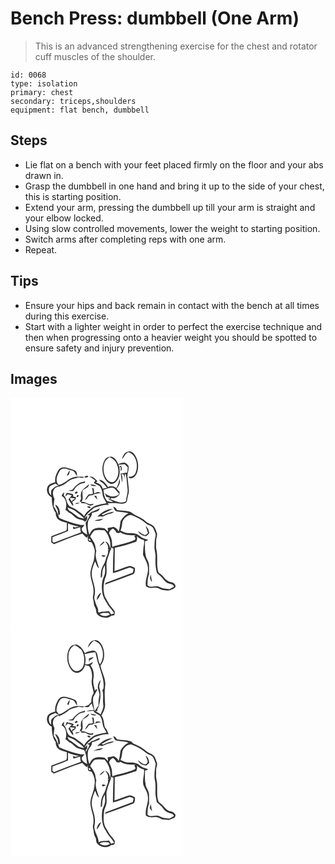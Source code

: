 # Bench Press: dumbbell (One Arm)
> This is an advanced strengthening exercise for the chest and rotator cuff muscles of the shoulder.

``` 
id: 0068 
type: isolation 
primary: chest 
secondary: triceps,shoulders 
equipment: flat bench, dumbbell 
``` 

## Steps

 - Lie flat on a bench with your feet placed firmly on the floor and your abs drawn in.
 - Grasp the dumbbell in one hand and bring it up to the side of your chest, this is starting position.
 - Extend your arm, pressing the dumbbell up till your arm is straight and your elbow locked.
 - Using slow controlled movements, lower the weight to starting position.
 - Switch arms after completing reps with one arm.
 - Repeat.

## Tips

 - Ensure your hips and back remain in contact with the bench at all times during this exercise.
 - Start with a lighter weight in order to perfect the exercise technique and then when progressing onto a heavier weight you should be spotted to ensure safety and injury prevention.

## Images

<svg width="276" height="275pt" viewBox="0 0 207 275" xmlns="http://www.w3.org/2000/svg">
  <g fill="#FFF">
    <path d="M0 0h207v275H0V0m141.02 64.83c-4.34.65-6.35 5.17-7.14 8.99 2.66-2.67 3.66-6.82 7.38-8.43 9.75 2.77 12.34 15.51 9.13 23.99-1.14 3.81-4.9 6.06-8.8 5.56.49.99.98 2.18 2.36 1.87 4.2-.11 7.06-3.95 8.19-7.65 2.19-7.21.89-15.54-3.79-21.51-1.67-2.17-4.58-3.76-7.33-2.82m-28.03 10.12c-3.59 6.23-3.36 14.15-.55 20.64 1.58 3.73 4.54 7.18 8.66 8.04 3.48-.03 6.26-2.74 7.76-5.68 2.68-4.54 2.39-10.05 1.75-15.08l1.91.99c-.13.99-.38 2.98-.51 3.98 2.61-1.41 1.3-3.99.77-6.16-.65.28-1.96.86-2.62 1.15l-.37-2.32c2.39-.13 4.77-.39 7.16-.61 1.25 1.31 2.77 2.4 3.81 3.9-.14 2.02-.44 4.02-.7 6.03-2.67.39-5.3.96-7.97 1.33.93 3.52 1.07 7.18 1.74 10.75.74-3.35.69-6.85-.52-10.08 4.1-.73 2.96 4.01 3.04 6.51.43-2.33.73-4.69 1.15-7.02l1.04 1.17c1.13 5.49 1.14 11.15 1.88 16.7.85 5.12-1.58 10.01-1.81 15.1-6.26 3.96-13.02-.7-19.13-2.46.59-.44 1.18-.86 1.78-1.29 3.98.65 7.38-1.3 9.57-4.49.02-.7.05-2.09.06-2.79a75.06 75.06 0 0 1-3.59-4.17c2.87-3.09 5.09-7.29 3.4-11.52-.58 3.82-1.61 7.58-3.64 10.9-2.94-2.15-6.7-2.96-10.03-1.16-2.53-3.91-5.5-8.44-10.7-8.67.82 1.51 2.27 2.38 3.66 3.27 2.5 1.58 4.18 4.1 5.9 6.43-1.78.3-3.56.63-5.34.95-.65-4.16-4.39-6.61-8.26-7.41l2.11-1.57c-2.64-2.59-5.54-6.41-9.73-5.54 2.55 1.33 4.96 2.9 7.1 4.82-.61.85-1.21 1.7-1.81 2.56 2.2 1.57 4.68 2.61 7.02 3.94 2.12 2.89 3.23 6.44 3.52 10 .31 3.99 3.11 7.07 4.67 10.6-5.63 1.2-11.82 1.49-16.64 4.99-3.84 3.1-8.11 6.02-10.2 10.69-2.24-3.41-6.01-5.2-9.1-7.71-2.28-1.93-5.27-2.56-7.83-3.97-4.58-3.11-3.52-9.76-7.54-13.41.23-1.25.46-2.49.68-3.74-1.63 1.06-2.7 2.6-3.21 4.46 5.88 2.91 6.59 11.22 4.6 16.69 1.46.99 2.88 2.06 4.15 3.29 4.69 1.64 7.07 6.83 12.01 7.89 2.41.96 5.36.87 7.2 2.92 1.37-.11 1.8-1.86 2.67-2.7.03-1.08.08-3.25.1-4.33-1.02 1-2.05 2-3.08 3 2.25-5.32 7.16-8.87 11.46-12.48 5.68-1.68 11.48-4.51 17.52-3.44-.3-.56-.9-1.67-1.2-2.22 4.06.29 8.16-.5 12.18.32 3.04.42 6.42.82 9.21-.77 1.77-.89 1.66-3.1 2.07-4.76.54-3.83 2.39-7.53 1.75-11.47-.56-4.36-.78-8.75-1.36-13.1-1.23-4.91 1.75-9.63 1.16-14.55-1.16-1.8-2.68-3.5-4.7-4.29-2.7-.32-5.28.81-7.72 1.81-1.53-3.52-3.63-7.27-7.37-8.78-3.41-.91-7.31.82-8.99 3.92M58.01 86.23c-2.96 4.5-5.19 9.69-4.33 15.21-3.44 1.18-7.8 2.06-9.32 5.85-1.88 4.75.53 10.19 5.07 12.36.33 6.49.71 13.47 4.97 18.75-.44 2.33.63 4.5 1.77 6.46 2.78 3.54 7.58 3.93 11.53 5.42-.34 3.03.62 6.55-.77 9.27-5.9 2.45-11.97 4.44-17.92 6.74-.07 2.47-.09 4.95-.09 7.43 1.05.73 2.1 1.47 3.15 2.2 11.29-4.42 22.5-9.15 34.08-12.75 1.92 1.74 3.34 4.09 5.88 5.05.16-.61.48-1.82.65-2.43.49 2.37-.76 5.6 1.56 7.2.72.11 2.16.34 2.88.46 1.97 3.17 3.48 6.68 4.09 10.38-.36 4.02-.46 8.12-1.39 12.07-1.49 4.29-3.12 8.57-3.82 13.08-.9 8.63 4.51 16.55 3.57 25.18-.07 2.08-.74 4.12-.7 6.21.4 2.22 1.03 4.4 1.13 6.67.13 3.19 2.68 5.68 2.81 8.88-.25 3.89 3.52 6.11 6.56 7.56 3.66.78 8.5 1.53 11.24-1.7 1.19-.15 2.41-.21 3.56-.58 1.39-1.2.74-3.16.9-4.75-1.8-2.36-3.44-4.85-5.59-6.92-2.3-3.44-4.35-7.1-6.26-10.77-2.58-8.2-1.83-17.41 1.55-25.28 1.29-5.03.04-10.26.48-15.37.74-4.77 2.98-9.11 4.16-13.75.76-1.52 1.68-3.04 1.66-4.81.86.59 1.73 1.18 2.59 1.78-.59 9.73-.79 19.47-.74 29.22 6.57-1.44 12.7-4.26 19.08-6.32 2-.88 3.84.79 5.66 1.39-.29 1.48-.57 2.96-.85 4.45-10.53 4.19-21.29 7.79-31.82 11.98-1.16.22-1.2 1.59-1.77 2.38 11.07-3.86 22.04-8.02 33.03-12.11 3.45-.72 2.94-5.02 3.17-7.76-1.98-1.11-4.05-2.45-6.36-2.59-6.22 1.64-12.11 4.33-18.26 6.21.2-9.31.23-18.62.37-27.92 8.75-1.93 17.32-4.55 25.81-7.39.79-2.16 1.48-4.44.49-6.68 2.51 2.19 5.27 4.39 8.7 4.82.81 2.73-.16 5.46-.51 8.18-.47 2.98-.34 6.02-.73 9.02 1.63 4.76 5.03 8.83 5.67 13.94 1.9 8.22-3.67 15.88-2.06 24.14 3.04 2.31 6.85 2.32 10.45 1.77 3.44-.73 6.21 1.68 9.23 2.8 3.7.29 7.7 1.55 11.11-.55 2.32-.71 6.37-3.01 4.06-5.82-1.94-3.9-6.95-2.52-9.76-5.23-2.72-1.92-4.16-5.13-6.92-7.01-1.05-.91-2.52-1.48-3.18-2.75-2.95-8.65-.3-17.93-2.36-26.7-.98-3.61-.18-7.34-.44-11.01-.13-3.28 2.16-6.51.73-9.74-.98-2.41-1.47-5.16-3.22-7.17-2.75-3.32-7.55-3.55-10.39-6.78-4.92-4.9-12.19-6.15-17.3-10.72-5.4-1.97-11.26-1.54-16.85-2.53-.67-2.2-2.56-3.31-4.54-4.14.98 2.13 1.58 5.15 4.26 5.71 4.68 1.2 9.62.71 14.24 2.26-4.14 1.99-7.31 5.5-9.58 9.42-.71 4.21-.89 8.52-2.34 12.58-.79-2.95-3.44-4.43-5.96-5.7-2.36.58-4.74 1.03-7.14 1.42.15 1.47.28 2.95.39 4.42-1.32-1.34-2.65-2.67-4.01-3.97-4.33-.94-9-1.24-13.09.78-2.75 1.24-3.74 4.27-5.27 6.64-1.83-5.03-2.6-10.66-1.46-15.91.9-3.55 5.18-5.97 4.35-9.79 3.27-1.52 8.99-1.3 9.57-5.77-3.39 1.65-6.76 3.34-10.37 4.47-1.22 1.62-3.06 2.52-4.76 3.53.75.13 2.26.39 3.01.53-1.02 2.09-1.96 4.24-3.17 6.25-.58.86-1.14 1.76-1.7 2.64.35 4.67 1.58 9.43 1.82 14.2-2.82-1.9-6.83-3.47-6.47-7.58 1.14-1.32 2.28-2.64 3.43-3.96-2.35.01-4.76.16-7.04-.56-7.94-2.09-15.93-4.44-23.36-7.93-1.73-4.9-3.6-9.71-6.66-13.97.28-3.04.32-6.12.96-9.12-1.88-3.31-2.81-7.69-.64-11.1 1.3-2.34 4.01-3.31 6.54-3.58 6.65-1.34 10.58-7.8 17.16-9.23a71.88 71.88 0 0 0 5.95-1.67c2.21.29 4.9 1.6 6.6-.58-3.83-.27-7.7-.49-11.52.02-7.27 1.34-11.81 8.18-19.06 9.7-5.12-5.33-1.35-12.85 1.98-18.03 3.88-3.7 9.34-.65 13.61.6 3.62.46 4.36 4.44 6.51 6.76-.09-2.51-.23-5.92-3.03-6.93-3.5-1.41-7.1-2.66-10.8-3.44-2.87-.64-6.15.11-8.1 2.41m9.7 7.3c3.19.11 2.93-3.99 3.63-6.15-1.89 1.59-2.82 3.89-3.63 6.15m21.09 1.7c.82 1.34 3.73.71 4.51-.54-.68-1.83-3.76-.82-4.51.54m-6.21 7.4c-3.24 1.99-5.92 4.74-8.24 7.73-1.64.79-3.58.79-5.3 1.4 2 .34 4.03.39 6.05.44.96-1.29 1.89-2.6 2.72-3.97 2.93-3.4 6.78-5.56 11.27-6.03.12-.46.37-1.37.49-1.82-2.32.79-4.78 1.18-6.99 2.25m5.38 6.62c-3.66 2.55-4.08 7.78-3.18 11.8-.62 1.26-1.25 2.52-1.88 3.79l1.98.26c-.08.37-.26 1.1-.35 1.47 2.03.14 4.06.28 6.08.51 1.62 1.2 3.48 1.99 5.37 2.67l3-1.08c.16-.36.46-1.08.61-1.43-1.98.27-4.06 1.1-6 .21-2.86-.85-5.4-3.03-8.57-2.22 3.3-4.24.31-9.37 1.59-14.13 2.71-2.14 7.45-3.2 7.66-7.25-2.17 1.72-4.17 3.64-6.31 5.4m7.7-4.62c2.29 1.53 5.07 1.8 7.72 1.33-2.43-.97-5.07-2.22-7.72-1.33m1.96 3.58c.8 2.32 1.33 4.74 1.1 7.22-1.6.2-3.19.4-4.79.59a23.133 23.133 0 0 0-4.68 7.22c2.22-1.24 3.48-3.46 4.95-5.42 1.85-.57 3.79-.71 5.69-.99l-.75-.73c3.26-.49 6.44-1.44 9.74-1.74-1.5-.63-3.1-.95-4.7-1.18-1.2.66-2.35 1.65-3.81 1.5l-.48-5.49c-.76-.33-1.52-.65-2.27-.98m-19.42 4.96c-2.26.97-.27 3.27 1.31 1.66 2.28-.86.2-3.11-1.31-1.66m-12.52 5.31c1.27-.51 2.22-1.36 2.86-2.55 1.64.61 3.34 1 5.08 1.24-1.5 1.5-2.83 3.15-4.14 4.81 1.99 2.7 3.35 5.89 5.87 8.17-.34-1.5.32-3.72-1.62-4.4 1.38-1.3 2.88-2.46 4.38-3.6.17-.89.33-1.78.5-2.67-1.06-.19-2.13-.36-3.19-.53-.08-.73-.23-2.2-.31-2.93-2.43-.98-5.07-1.18-7.6-1.8-.66 1.4-1.28 2.81-1.83 4.26m14.5-1.56c-.24.34-.72 1-.96 1.33.98 3.38 4.68-2.12.96-1.33m20.13.84c1.2 1.65 2.44 3.29 3.9 4.73-.35-1.6-.83-3.17-1.32-4.73h-2.58m-22.7 9.97c1.94-.09 3.85-.49 5.53-1.49-1.95-.05-4.25-.37-5.53 1.49m-23.99.53c.4 2.5 2.21 4.4 3.02 6.72.35 1.99.52 4 .82 6l1.84-.98c.21-4.62-1.18-9.6-5.68-11.74m38.63 2.28c-.11 1.57 2.64 2.45 3.85 1.72.21-1.68-2.62-2.31-3.85-1.72m11.8 12.38c1.42-.16 2.86-.77 4.29-.36 2.38.81 4.41-.96 6.48-1.8 3.01-1.7 7.06-.96 9.42-3.84-4.53.7-9.14 1.77-13.01 4.34-.64-.35-1.27-.7-1.9-1.05 4.38-2.43 8.9-4.58 13.39-6.79-7.37-.04-13.7 4.47-18.67 9.5m-3.41 4.73c3.8.72 7.82.35 10.83-2.31-3.7.32-7.28 1.29-10.83 2.31z"/>
    <path d="M112.91 78.05c.94-3.02 3.62-4.89 5.98-6.77 2.85 1.67 6.06 3.22 7.66 6.3 2.74 5.07 3.98 11.31 1.98 16.86-1.01 3.1-2.98 6.46-6.49 7.03-3.91.2-6.72-3.18-8.28-6.37-2.41-5.27-2.79-11.58-.85-17.05zM46.48 107.41c1.65-2.53 4.92-3.02 7.43-4.34 1.37 1.03 2.78 1.99 4.18 2.99-3.49-1-5.77 1.93-8.09 3.92-1.98 1.84-1.11 4.88-1.24 7.27-2.94-2.43-3.2-6.36-2.28-9.84zM111.48 110.61c4.43-.91 9.82-4.63 13.9-.97 1.93 1.81 3.54 3.94 5.16 6.02-1.01.71-2.01 1.42-3.01 2.14-4.98 1.97-10.57.45-14.26-3.29.55 1.5 1.11 3 1.7 4.48 1.36.39 2.73.73 4.11 1.02l.2 1.33-2.58-.21c2.13 1.43 4.39 2.67 6.6 3.96-2.34.26-4.64-.08-6.87-.76-3.91-3.55-4.07-8.88-4.95-13.72zM71.56 120.26c2.01.23 4.02.48 6.03.79-.94.79-1.98 1.38-3.14 1.76-.18.54-.56 1.6-.74 2.13-.94-1.44-2.55-2.77-2.15-4.68zM68.38 131.82c3.13 1.56 6.83 2.01 9.51 4.4 3.46 3.1 7.8 5.24 10.52 9.14-3.01-.73-6.36-1.02-8.76-3.19-2.76-2.28-5.57-4.49-8.69-6.26-1.58-.79-1.88-2.65-2.58-4.09zM134.28 149.09c1.53-4.43 5.55-7.97 10.34-8.29 6.33 2.4 12.6 5.35 17.67 9.95 2.87 2.66 7.92 2.69 9.41 6.77 1.11 3.06 3.43 6.13 2.18 9.52-1.08 3.62-.83 7.41-1.12 11.14-.41 4.33 1.58 8.45 1.24 12.79-.22 6.44-.19 12.96 1.72 19.17 1.24 1.53 2.82 2.7 4.26 4.03 2.7 2.29 4.25 5.73 7.34 7.6 2.88 2.13 7.53 1.17 9.09 5-1.87 1.03-3.64 2.27-5.63 3.07-1.96 0-3.89-.44-5.84-.62-3.82-.24-6.94-3.41-10.91-2.78-3.17.04-7.39 1.75-9.6-1.4.11-4.33.04-8.89 1.84-12.91-.05-4.05.25-8.11-.17-12.15-.26-3.14-2.37-5.66-3.41-8.54-1.58-6.24-1.4-12.66-1.26-19.04 1.4-.19 2.68-.74 3.68-1.73-1.94-.69-3.91-1.27-5.84-1.98-2.94-1.17-4.94-3.92-7.93-4.98-3.32-1.25-6.92-1.26-10.42-1.15-3.22.07-6.06-1.74-8.93-2.95 1.49-3.33 1.91-6.94 2.29-10.52m27.9 5.24c.95 2.66 2 5.29 2.81 8-1.42.98-2.62 3.45-4.63 2.33-2.8-1.01-4.91-3.21-7.42-4.73 1.79 3.91 5.85 6.28 10.11 6.26 1.15-1.06 2.28-2.12 3.42-3.18-.29-3.31-1.35-6.78-4.29-8.68m5.99 58.13c-1.28 3.07-.91 6.48 1.65 8.76-.47-2.93-.95-5.87-1.65-8.76zM69.01 150.95c4.22 1.63 8.48 3.42 13.07 3.56-2.41 1.27-4.94 1.69-7.23-.08.15.87.45 2.61.59 3.48 2.75-.81 5.49-1.65 8.22-2.54.08 2.14.27 4.28.76 6.37-9.55 3.69-19.28 6.91-28.68 11.01-1.78.6-4 2.19-5.34-.04-.14-1.78 0-3.56.05-5.34 6.22-2.33 12.49-4.54 18.59-7.16-.02-3.09-.01-6.17-.03-9.26z"/>
    <path d="M118.27 162.75c.39-2.78 2.34-4.48 4.73-5.64 1.77 1.4 3.37 3.02 4.27 5.12 1.56.16 3.38.94 4.63-.53 5.35 3.69 11.95 3.56 18.16 3.48l-1.47 1.03c.71 1.29 2.39 3.75.27 4.63-7.99 3.73-16.82 5.17-25.24 7.62l-1.09 1.04c-1.06-2.67-.39-5.6-1-8.36-.7-2.92-1.74-5.78-3.26-8.39zM95.65 166.63c1.37-2.68 2.97-5.37 5.34-7.29 3.9-.98 7.95-.53 11.89-.11 5.36 6.01 7.96 14.21 6.72 22.24-.44-3.79-1.94-7.66-5.91-8.94 2.23 2.81 4.52 5.92 3.1 9.77.48.02 1.43.08 1.91.1-.63.3-1.25.59-1.89.88.75 1.95.09 3.94-.72 5.74-1.72 3.76-2.06 8.06-4.45 11.52-2.94 4.67-3.44 10.32-3.3 15.7 2.38-.7 1.47-3.48 1.8-5.32-.02-3.56 1.37-6.92 3.1-9.95.15 4.48.98 9.22-1.04 13.44-3.12 6.34-2.98 13.72-1.87 20.54.67 4.25 3.06 7.84 5.19 11.46 2.25 4.68 6.56 7.9 8.84 12.58-1.19.38-2.38.75-3.58 1.08-.88-1.36-1.6-2.85-2.79-3.98-2.83.48-5.67.71-8.53.77-1.34.01-3.44 1.97-4.31.2v-.79c.15-1.5.04-3.02-.71-4.35-1.75-3.5-2.96-7.24-3.94-11.02.22-3.13 1.11-6.21.83-9.36-.19-7.06-3.81-13.51-3.94-20.58.32-5.04 1.99-9.87 4.06-14.44 1.54 2.77 1.97 6.39 4.75 8.28-1.6-6.76-5.5-13.65-3.21-20.7-1.11-3.13-.85-6.62-2.38-9.6-1.39-2.78-3.29-5.26-4.96-7.87m16.12 6.01c-1.79 1.7-3.77 3.28-4.95 5.5 2.34-1.12 4.19-2.97 6.01-4.76-.26-.18-.8-.55-1.06-.74m-2.25 16.39c.21 2.83 3.55 2.43 4.77.57-1.59-.24-3.17-.43-4.77-.57m-6.14 53.87c2.74-2.22 4.16-5.49 5.39-8.69-3.34 1.27-4.92 5.38-5.39 8.69z"/>
    <path d="M94.09 169.41c1.18-.51 2.45 1.42 1.7 2.39-1.21.53-2.53-1.41-1.7-2.39zM107.05 259.89c2.94-2.4 7.03-1.29 10.57-1.59.44.47 1.3 1.4 1.73 1.86-3.62 2.82-8.73 2.42-12.3-.27z"/>
  </g>
  <g fill="#333">
    <path d="M141.02 64.83c2.75-.94 5.66.65 7.33 2.82 4.68 5.97 5.98 14.3 3.79 21.51-1.13 3.7-3.99 7.54-8.19 7.65-1.38.31-1.87-.88-2.36-1.87 3.9.5 7.66-1.75 8.8-5.56 3.21-8.48.62-21.22-9.13-23.99-3.72 1.61-4.72 5.76-7.38 8.43.79-3.82 2.8-8.34 7.14-8.99z"/>
    <path d="M112.99 74.95c1.68-3.1 5.58-4.83 8.99-3.92 3.74 1.51 5.84 5.26 7.37 8.78 2.44-1 5.02-2.13 7.72-1.81 2.02.79 3.54 2.49 4.7 4.29.59 4.92-2.39 9.64-1.16 14.55.58 4.35.8 8.74 1.36 13.1.64 3.94-1.21 7.64-1.75 11.47-.41 1.66-.3 3.87-2.07 4.76-2.79 1.59-6.17 1.19-9.21.77-4.02-.82-8.12-.03-12.18-.32.3.55.9 1.66 1.2 2.22-6.04-1.07-11.84 1.76-17.52 3.44-4.3 3.61-9.21 7.16-11.46 12.48 1.03-1 2.06-2 3.08-3-.02 1.08-.07 3.25-.1 4.33-.87.84-1.3 2.59-2.67 2.7-1.84-2.05-4.79-1.96-7.2-2.92-4.94-1.06-7.32-6.25-12.01-7.89-1.27-1.23-2.69-2.3-4.15-3.29 1.99-5.47 1.28-13.78-4.6-16.69.51-1.86 1.58-3.4 3.21-4.46-.22 1.25-.45 2.49-.68 3.74 4.02 3.65 2.96 10.3 7.54 13.41 2.56 1.41 5.55 2.04 7.83 3.97 3.09 2.51 6.86 4.3 9.1 7.71 2.09-4.67 6.36-7.59 10.2-10.69 4.82-3.5 11.01-3.79 16.64-4.99-1.56-3.53-4.36-6.61-4.67-10.6-.29-3.56-1.4-7.11-3.52-10-2.34-1.33-4.82-2.37-7.02-3.94.6-.86 1.2-1.71 1.81-2.56-2.14-1.92-4.55-3.49-7.1-4.82 4.19-.87 7.09 2.95 9.73 5.54l-2.11 1.57c3.87.8 7.61 3.25 8.26 7.41 1.78-.32 3.56-.65 5.34-.95-1.72-2.33-3.4-4.85-5.9-6.43-1.39-.89-2.84-1.76-3.66-3.27 5.2.23 8.17 4.76 10.7 8.67 3.33-1.8 7.09-.99 10.03 1.16 2.03-3.32 3.06-7.08 3.64-10.9 1.69 4.23-.53 8.43-3.4 11.52a75.06 75.06 0 0 0 3.59 4.17c-.01.7-.04 2.09-.06 2.79-2.19 3.19-5.59 5.14-9.57 4.49-.6.43-1.19.85-1.78 1.29 6.11 1.76 12.87 6.42 19.13 2.46.23-5.09 2.66-9.98 1.81-15.1-.74-5.55-.75-11.21-1.88-16.7l-1.04-1.17c-.42 2.33-.72 4.69-1.15 7.02-.08-2.5 1.06-7.24-3.04-6.51 1.21 3.23 1.26 6.73.52 10.08-.67-3.57-.81-7.23-1.74-10.75 2.67-.37 5.3-.94 7.97-1.33.26-2.01.56-4.01.7-6.03-1.04-1.5-2.56-2.59-3.81-3.9-2.39.22-4.77.48-7.16.61l.37 2.32c.66-.29 1.97-.87 2.62-1.15.53 2.17 1.84 4.75-.77 6.16.13-1 .38-2.99.51-3.98l-1.91-.99c.64 5.03.93 10.54-1.75 15.08-1.5 2.94-4.28 5.65-7.76 5.68-4.12-.86-7.08-4.31-8.66-8.04-2.81-6.49-3.04-14.41.55-20.64m-.08 3.1c-1.94 5.47-1.56 11.78.85 17.05 1.56 3.19 4.37 6.57 8.28 6.37 3.51-.57 5.48-3.93 6.49-7.03 2-5.55.76-11.79-1.98-16.86-1.6-3.08-4.81-4.63-7.66-6.3-2.36 1.88-5.04 3.75-5.98 6.77m-1.43 32.56c.88 4.84 1.04 10.17 4.95 13.72 2.23.68 4.53 1.02 6.87.76-2.21-1.29-4.47-2.53-6.6-3.96l2.58.21-.2-1.33c-1.38-.29-2.75-.63-4.11-1.02-.59-1.48-1.15-2.98-1.7-4.48 3.69 3.74 9.28 5.26 14.26 3.29 1-.72 2-1.43 3.01-2.14-1.62-2.08-3.23-4.21-5.16-6.02-4.08-3.66-9.47.06-13.9.97m-43.1 21.21c.7 1.44 1 3.3 2.58 4.09 3.12 1.77 5.93 3.98 8.69 6.26 2.4 2.17 5.75 2.46 8.76 3.19-2.72-3.9-7.06-6.04-10.52-9.14-2.68-2.39-6.38-2.84-9.51-4.4z"/>
    <path d="M58.01 86.23c1.95-2.3 5.23-3.05 8.1-2.41 3.7.78 7.3 2.03 10.8 3.44 2.8 1.01 2.94 4.42 3.03 6.93-2.15-2.32-2.89-6.3-6.51-6.76-4.27-1.25-9.73-4.3-13.61-.6-3.33 5.18-7.1 12.7-1.98 18.03 7.25-1.52 11.79-8.36 19.06-9.7 3.82-.51 7.69-.29 11.52-.02-1.7 2.18-4.39.87-6.6.58a71.88 71.88 0 0 1-5.95 1.67c-6.58 1.43-10.51 7.89-17.16 9.23-2.53.27-5.24 1.24-6.54 3.58-2.17 3.41-1.24 7.79.64 11.1-.64 3-.68 6.08-.96 9.12 3.06 4.26 4.93 9.07 6.66 13.97 7.43 3.49 15.42 5.84 23.36 7.93 2.28.72 4.69.57 7.04.56-1.15 1.32-2.29 2.64-3.43 3.96-.36 4.11 3.65 5.68 6.47 7.58-.24-4.77-1.47-9.53-1.82-14.2.56-.88 1.12-1.78 1.7-2.64 1.21-2.01 2.15-4.16 3.17-6.25-.75-.14-2.26-.4-3.01-.53 1.7-1.01 3.54-1.91 4.76-3.53 3.61-1.13 6.98-2.82 10.37-4.47-.58 4.47-6.3 4.25-9.57 5.77.83 3.82-3.45 6.24-4.35 9.79-1.14 5.25-.37 10.88 1.46 15.91 1.53-2.37 2.52-5.4 5.27-6.64 4.09-2.02 8.76-1.72 13.09-.78 1.36 1.3 2.69 2.63 4.01 3.97-.11-1.47-.24-2.95-.39-4.42 2.4-.39 4.78-.84 7.14-1.42 2.52 1.27 5.17 2.75 5.96 5.7 1.45-4.06 1.63-8.37 2.34-12.58 2.27-3.92 5.44-7.43 9.58-9.42-4.62-1.55-9.56-1.06-14.24-2.26-2.68-.56-3.28-3.58-4.26-5.71 1.98.83 3.87 1.94 4.54 4.14 5.59.99 11.45.56 16.85 2.53 5.11 4.57 12.38 5.82 17.3 10.72 2.84 3.23 7.64 3.46 10.39 6.78 1.75 2.01 2.24 4.76 3.22 7.17 1.43 3.23-.86 6.46-.73 9.74.26 3.67-.54 7.4.44 11.01 2.06 8.77-.59 18.05 2.36 26.7.66 1.27 2.13 1.84 3.18 2.75 2.76 1.88 4.2 5.09 6.92 7.01 2.81 2.71 7.82 1.33 9.76 5.23 2.31 2.81-1.74 5.11-4.06 5.82-3.41 2.1-7.41.84-11.11.55-3.02-1.12-5.79-3.53-9.23-2.8-3.6.55-7.41.54-10.45-1.77-1.61-8.26 3.96-15.92 2.06-24.14-.64-5.11-4.04-9.18-5.67-13.94.39-3 .26-6.04.73-9.02.35-2.72 1.32-5.45.51-8.18-3.43-.43-6.19-2.63-8.7-4.82.99 2.24.3 4.52-.49 6.68-8.49 2.84-17.06 5.46-25.81 7.39-.14 9.3-.17 18.61-.37 27.92 6.15-1.88 12.04-4.57 18.26-6.21 2.31.14 4.38 1.48 6.36 2.59-.23 2.74.28 7.04-3.17 7.76-10.99 4.09-21.96 8.25-33.03 12.11.57-.79.61-2.16 1.77-2.38 10.53-4.19 21.29-7.79 31.82-11.98.28-1.49.56-2.97.85-4.45-1.82-.6-3.66-2.27-5.66-1.39-6.38 2.06-12.51 4.88-19.08 6.32-.05-9.75.15-19.49.74-29.22-.86-.6-1.73-1.19-2.59-1.78.02 1.77-.9 3.29-1.66 4.81-1.18 4.64-3.42 8.98-4.16 13.75-.44 5.11.81 10.34-.48 15.37-3.38 7.87-4.13 17.08-1.55 25.28 1.91 3.67 3.96 7.33 6.26 10.77 2.15 2.07 3.79 4.56 5.59 6.92-.16 1.59.49 3.55-.9 4.75-1.15.37-2.37.43-3.56.58-2.74 3.23-7.58 2.48-11.24 1.7-3.04-1.45-6.81-3.67-6.56-7.56-.13-3.2-2.68-5.69-2.81-8.88-.1-2.27-.73-4.45-1.13-6.67-.04-2.09.63-4.13.7-6.21.94-8.63-4.47-16.55-3.57-25.18.7-4.51 2.33-8.79 3.82-13.08.93-3.95 1.03-8.05 1.39-12.07-.61-3.7-2.12-7.21-4.09-10.38-.72-.12-2.16-.35-2.88-.46-2.32-1.6-1.07-4.83-1.56-7.2-.17.61-.49 1.82-.65 2.43-2.54-.96-3.96-3.31-5.88-5.05-11.58 3.6-22.79 8.33-34.08 12.75-1.05-.73-2.1-1.47-3.15-2.2 0-2.48.02-4.96.09-7.43 5.95-2.3 12.02-4.29 17.92-6.74 1.39-2.72.43-6.24.77-9.27-3.95-1.49-8.75-1.88-11.53-5.42-1.14-1.96-2.21-4.13-1.77-6.46-4.26-5.28-4.64-12.26-4.97-18.75-4.54-2.17-6.95-7.61-5.07-12.36 1.52-3.79 5.88-4.67 9.32-5.85-.86-5.52 1.37-10.71 4.33-15.21m-11.53 21.18c-.92 3.48-.66 7.41 2.28 9.84.13-2.39-.74-5.43 1.24-7.27 2.32-1.99 4.6-4.92 8.09-3.92-1.4-1-2.81-1.96-4.18-2.99-2.51 1.32-5.78 1.81-7.43 4.34m87.8 41.68c-.38 3.58-.8 7.19-2.29 10.52 2.87 1.21 5.71 3.02 8.93 2.95 3.5-.11 7.1-.1 10.42 1.15 2.99 1.06 4.99 3.81 7.93 4.98 1.93.71 3.9 1.29 5.84 1.98-1 .99-2.28 1.54-3.68 1.73-.14 6.38-.32 12.8 1.26 19.04 1.04 2.88 3.15 5.4 3.41 8.54.42 4.04.12 8.1.17 12.15-1.8 4.02-1.73 8.58-1.84 12.91 2.21 3.15 6.43 1.44 9.6 1.4 3.97-.63 7.09 2.54 10.91 2.78 1.95.18 3.88.62 5.84.62 1.99-.8 3.76-2.04 5.63-3.07-1.56-3.83-6.21-2.87-9.09-5-3.09-1.87-4.64-5.31-7.34-7.6-1.44-1.33-3.02-2.5-4.26-4.03-1.91-6.21-1.94-12.73-1.72-19.17.34-4.34-1.65-8.46-1.24-12.79.29-3.73.04-7.52 1.12-11.14 1.25-3.39-1.07-6.46-2.18-9.52-1.49-4.08-6.54-4.11-9.41-6.77-5.07-4.6-11.34-7.55-17.67-9.95-4.79.32-8.81 3.86-10.34 8.29m-65.27 1.86c.02 3.09.01 6.17.03 9.26-6.1 2.62-12.37 4.83-18.59 7.16-.05 1.78-.19 3.56-.05 5.34 1.34 2.23 3.56.64 5.34.04 9.4-4.1 19.13-7.32 28.68-11.01-.49-2.09-.68-4.23-.76-6.37-2.73.89-5.47 1.73-8.22 2.54-.14-.87-.44-2.61-.59-3.48 2.29 1.77 4.82 1.35 7.23.08-4.59-.14-8.85-1.93-13.07-3.56m49.26 11.8c1.52 2.61 2.56 5.47 3.26 8.39.61 2.76-.06 5.69 1 8.36l1.09-1.04c8.42-2.45 17.25-3.89 25.24-7.62 2.12-.88.44-3.34-.27-4.63l1.47-1.03c-6.21.08-12.81.21-18.16-3.48-1.25 1.47-3.07.69-4.63.53-.9-2.1-2.5-3.72-4.27-5.12-2.39 1.16-4.34 2.86-4.73 5.64m-22.62 3.88c1.67 2.61 3.57 5.09 4.96 7.87 1.53 2.98 1.27 6.47 2.38 9.6-2.29 7.05 1.61 13.94 3.21 20.7-2.78-1.89-3.21-5.51-4.75-8.28-2.07 4.57-3.74 9.4-4.06 14.44.13 7.07 3.75 13.52 3.94 20.58.28 3.15-.61 6.23-.83 9.36.98 3.78 2.19 7.52 3.94 11.02.75 1.33.86 2.85.71 4.35v.79c.87 1.77 2.97-.19 4.31-.2 2.86-.06 5.7-.29 8.53-.77 1.19 1.13 1.91 2.62 2.79 3.98 1.2-.33 2.39-.7 3.58-1.08-2.28-4.68-6.59-7.9-8.84-12.58-2.13-3.62-4.52-7.21-5.19-11.46-1.11-6.82-1.25-14.2 1.87-20.54 2.02-4.22 1.19-8.96 1.04-13.44-1.73 3.03-3.12 6.39-3.1 9.95-.33 1.84.58 4.62-1.8 5.32-.14-5.38.36-11.03 3.3-15.7 2.39-3.46 2.73-7.76 4.45-11.52.81-1.8 1.47-3.79.72-5.74.64-.29 1.26-.58 1.89-.88-.48-.02-1.43-.08-1.91-.1 1.42-3.85-.87-6.96-3.1-9.77 3.97 1.28 5.47 5.15 5.91 8.94 1.24-8.03-1.36-16.23-6.72-22.24-3.94-.42-7.99-.87-11.89.11-2.37 1.92-3.97 4.61-5.34 7.29m-1.56 2.78c-.83.98.49 2.92 1.7 2.39.75-.97-.52-2.9-1.7-2.39m12.96 90.48c3.57 2.69 8.68 3.09 12.3.27-.43-.46-1.29-1.39-1.73-1.86-3.54.3-7.63-.81-10.57 1.59z"/>
    <path d="M67.71 93.53c.81-2.26 1.74-4.56 3.63-6.15-.7 2.16-.44 6.26-3.63 6.15zM88.8 95.23c.75-1.36 3.83-2.37 4.51-.54-.78 1.25-3.69 1.88-4.51.54zM82.59 102.63c2.21-1.07 4.67-1.46 6.99-2.25-.12.45-.37 1.36-.49 1.82-4.49.47-8.34 2.63-11.27 6.03-.83 1.37-1.76 2.68-2.72 3.97-2.02-.05-4.05-.1-6.05-.44 1.72-.61 3.66-.61 5.3-1.4 2.32-2.99 5-5.74 8.24-7.73zM87.97 109.25c2.14-1.76 4.14-3.68 6.31-5.4-.21 4.05-4.95 5.11-7.66 7.25-1.28 4.76 1.71 9.89-1.59 14.13 3.17-.81 5.71 1.37 8.57 2.22 1.94.89 4.02.06 6-.21-.15.35-.45 1.07-.61 1.43l-3 1.08c-1.89-.68-3.75-1.47-5.37-2.67-2.02-.23-4.05-.37-6.08-.51.09-.37.27-1.1.35-1.47l-1.98-.26c.63-1.27 1.26-2.53 1.88-3.79-.9-4.02-.48-9.25 3.18-11.8zM95.67 104.63c2.65-.89 5.29.36 7.72 1.33-2.65.47-5.43.2-7.72-1.33z"/>
    <path d="M97.63 108.21c.75.33 1.51.65 2.27.98l.48 5.49c1.46.15 2.61-.84 3.81-1.5 1.6.23 3.2.55 4.7 1.18-3.3.3-6.48 1.25-9.74 1.74l.75.73c-1.9.28-3.84.42-5.69.99-1.47 1.96-2.73 4.18-4.95 5.42 1.09-2.68 2.69-5.13 4.68-7.22 1.6-.19 3.19-.39 4.79-.59.23-2.48-.3-4.9-1.1-7.22zM78.21 113.17c1.51-1.45 3.59.8 1.31 1.66-1.58 1.61-3.57-.69-1.31-1.66zM65.69 118.48c.55-1.45 1.17-2.86 1.83-4.26 2.53.62 5.17.82 7.6 1.8.08.73.23 2.2.31 2.93 1.06.17 2.13.34 3.19.53-.17.89-.33 1.78-.5 2.67-1.5 1.14-3 2.3-4.38 3.6 1.94.68 1.28 2.9 1.62 4.4-2.52-2.28-3.88-5.47-5.87-8.17 1.31-1.66 2.64-3.31 4.14-4.81-1.74-.24-3.44-.63-5.08-1.24-.64 1.19-1.59 2.04-2.86 2.55m5.87 1.78c-.4 1.91 1.21 3.24 2.15 4.68.18-.53.56-1.59.74-2.13 1.16-.38 2.2-.97 3.14-1.76-2.01-.31-4.02-.56-6.03-.79zM80.19 116.92c3.72-.79.02 4.71-.96 1.33.24-.33.72-.99.96-1.33z"/>
    <path d="M100.32 117.76h2.58c.49 1.56.97 3.13 1.32 4.73-1.46-1.44-2.7-3.08-3.9-4.73zM77.62 127.73c1.28-1.86 3.58-1.54 5.53-1.49-1.68 1-3.59 1.4-5.53 1.49zM53.63 128.26c4.5 2.14 5.89 7.12 5.68 11.74l-1.84.98c-.3-2-.47-4.01-.82-6-.81-2.32-2.62-4.22-3.02-6.72zM92.26 130.54c1.23-.59 4.06.04 3.85 1.72-1.21.73-3.96-.15-3.85-1.72zM104.06 142.92c4.97-5.03 11.3-9.54 18.67-9.5-4.49 2.21-9.01 4.36-13.39 6.79.63.35 1.26.7 1.9 1.05 3.87-2.57 8.48-3.64 13.01-4.34-2.36 2.88-6.41 2.14-9.42 3.84-2.07.84-4.1 2.61-6.48 1.8-1.43-.41-2.87.2-4.29.36zM100.65 147.65c3.55-1.02 7.13-1.99 10.83-2.31-3.01 2.66-7.03 3.03-10.83 2.31zM162.18 154.33c2.94 1.9 4 5.37 4.29 8.68-1.14 1.06-2.27 2.12-3.42 3.18-4.26.02-8.32-2.35-10.11-6.26 2.51 1.52 4.62 3.72 7.42 4.73 2.01 1.12 3.21-1.35 4.63-2.33-.81-2.71-1.86-5.34-2.81-8zM111.77 172.64c.26.19.8.56 1.06.74-1.82 1.79-3.67 3.64-6.01 4.76 1.18-2.22 3.16-3.8 4.95-5.5zM109.52 189.03c1.6.14 3.18.33 4.77.57-1.22 1.86-4.56 2.26-4.77-.57zM168.17 212.46c.7 2.89 1.18 5.83 1.65 8.76-2.56-2.28-2.93-5.69-1.65-8.76zM103.38 242.9c.47-3.31 2.05-7.42 5.39-8.69-1.23 3.2-2.65 6.47-5.39 8.69z"/>
  </g>
</svg>

<svg width="276" height="275pt" viewBox="0 0 207 275" xmlns="http://www.w3.org/2000/svg">
  <g fill="#FFF">
    <path d="M0 0h207v275H0V0m92.9 24.82c2.44-2.92 4.16-6.49 7.59-8.46 2.71 1.53 5.85 2.78 7.46 5.63 4.09 6.87 4.18 16.19-.59 22.77-2.13-3.66-2.22-7.91-3.21-11.9-.47-2.78-3.04-5.25-5.99-4.46-3.01.82-6.44 1.04-8.88 3.17-1.91-4.03-4.54-8-8.64-10.05-2.08-1.14-4.52-.11-6.59.58-3.27 1.91-4.6 5.82-5.48 9.3-1.36 6.73-.03 14.2 4.19 19.71 2.19 2.92 6.32 5.16 9.87 3.22 3.6-1.2 5.4-4.79 6.78-8.04l-1.23-.71c2.16.22 4.29.67 6.32 1.45 3.11 4.71 4.01 10.54 3.03 16.05-.99 5.51 1.63 10.76 2.29 16.15a16.316 16.316 0 0 0-2.78 10.81c-1.2 1.23-2.39 2.46-3.55 3.72-1.84.63-3.67 1.29-5.43 2.11 1.9.38 3.83.37 5.75.17 1.05-1.58 2.19-3.09 3.53-4.44 1 2.7 1.98 5.41 2.83 8.16-3.1-.05-6.28.04-9.11 1.46 2.8 0 5.6-.27 8.38-.63 1.57 4.28 7.73 3.57 9.01 7.98 1.9 3.15 1.67 6.92 2.66 10.35 1.07 2.73 2.88 5.09 4.05 7.78-5.62 1.18-11.77 1.48-16.59 4.95-3.82 3.13-8.19 6-10.18 10.73-2.3-3.37-6.03-5.2-9.13-7.7-2.27-1.93-5.23-2.57-7.8-3.94-4.66-3.07-3.52-9.81-7.61-13.44.23-1.24.46-2.49.67-3.74-1.63 1.02-2.64 2.59-3.19 4.42 5.9 2.94 6.55 11.21 4.62 16.72 1.46.98 2.86 2.05 4.12 3.28 3.38 1.34 5.78 4.1 8.5 6.39 2.99 1.79 6.56 2.21 9.83 3.3 2.73 5.16 2.88 11.07 3.55 16.74-2.91-1.85-6.85-3.55-6.42-7.68 1.13-1.28 2.26-2.57 3.4-3.85-2.36 0-4.76.15-7.04-.56-7.95-2.09-15.96-4.44-23.39-7.93-1.72-4.91-3.6-9.71-6.66-13.97.29-3.05.32-6.12.98-9.12-1.91-3.29-2.81-7.67-.67-11.06 1.19-2.13 3.66-2.86 5.62-4.05l.49.89c3.86-1.59 7.61-3.49 10.74-6.3 3.6-3.16 8.5-3.57 12.85-5.07 2.2.34 4.85 1.56 6.6-.53-3.83-.34-7.71-.53-11.54-.02-7.24 1.3-11.75 8.15-18.97 9.65a96.4 96.4 0 0 0-2.66-3.71c-.45-5.14 1.79-10.02 4.5-14.23 3.86-3.76 9.36-.7 13.63.56 3.64.45 4.4 4.41 6.46 6.8-.05-2.32-.02-5.37-2.36-6.65-3.34-1.57-6.9-2.63-10.46-3.58-3.12-.86-6.85-.38-9.03 2.22-2.97 4.51-5.2 9.71-4.33 15.23-3.47 1.15-7.84 2.07-9.34 5.87-1.87 4.78.58 10.18 5.12 12.36.23 6.49.72 13.43 4.94 18.74-.43 2.33.63 4.52 1.78 6.48 2.81 3.49 7.56 3.9 11.5 5.37-.32 3.03.63 6.56-.76 9.28-5.89 2.43-11.93 4.47-17.9 6.7-.09 2.48-.12 4.97-.11 7.47 1.05.73 2.1 1.46 3.15 2.2 11.29-4.42 22.49-9.14 34.06-12.76 1.94 1.74 3.34 4.12 5.91 5.05l.49-2.64c.21 2.08.24 4.17.55 6.23.82 1.47 2.52 1.67 4.04 1.66 2.87 4.58 4.98 10 3.67 15.46.07 7.39-4.31 13.8-4.87 21.08-.38 8.27 4.55 15.87 3.65 24.17-.02 2.6-1.24 5.21-.39 7.79.91 3.4.57 7.11 2.54 10.2 1.68 2.53.35 6.18 2.89 8.22 3.99 4 11.68 5.58 16 1.4 1.21-.16 2.44-.22 3.61-.59 1.31-1.25.7-3.16.85-4.74-2.53-3.96-6.29-6.99-8.3-11.3-1.42-2.74-3.47-5.22-4.16-8.29-1.3-4.88-.91-10-.4-14.96.34-4.17 3.12-7.72 3.11-11.95.37-4.94-.98-10.04.62-14.85 1.34-5.28 3.8-10.21 5.14-15.48.84.48 1.67.97 2.51 1.45-.4 9.82-.77 19.64-.67 29.47 6.57-1.41 12.69-4.25 19.06-6.31 2-.85 3.87.81 5.7 1.39-.3 1.48-.59 2.97-.87 4.45-10.88 4.25-21.89 8.15-32.82 12.26-.14.51-.43 1.52-.58 2.02 11.02-3.82 21.93-7.97 32.86-12.04 3.42-.74 2.91-4.99 3.16-7.71-1.96-1.15-4.05-2.48-6.36-2.64-6.23 1.65-12.12 4.34-18.28 6.22.21-9.31.24-18.62.38-27.93 8.75-1.92 17.32-4.55 25.81-7.39.8-2.16 1.47-4.44.48-6.69 2.51 2.21 5.29 4.42 8.72 4.84.84 6.15-2.17 12.4-.72 18.56 1.63 4.25 4.67 7.95 5.14 12.62 1.87 8.2-3.65 15.85-2.07 24.09 3.32 2.61 7.54 2.14 11.45 1.74 3.67-.48 6.32 2.98 9.89 3.06 1.99.11 3.96.46 5.96.48 2.5-.68 4.8-1.94 7.23-2.84.74-1.54 1.66-3.41-.05-4.72-2.04-3.47-6.79-2.05-9.41-4.76-3.36-2.98-5.86-6.84-9.78-9.23-3.47-8.64-.5-18.23-2.63-27.14-1.02-3.6-.2-7.32-.47-10.98-.16-3.29 2.14-6.53.77-9.77-1.15-2.87-1.71-6.27-4.31-8.27-2.34-2.22-5.85-2.52-8.18-4.76-4.52-4.35-10.32-6.98-16.01-9.45-.84-1.05-1.67-2.28-3.11-2.51-5.26-1.67-10.85-1.32-16.23-2.31-.6-2.21-2.51-3.24-4.48-4.01.99 2.08 1.6 5.03 4.22 5.6 4.69 1.22 9.66.72 14.29 2.28-4.16 1.95-7.31 5.5-9.6 9.41-.72 4.19-.93 8.48-2.24 12.56-1.01-2.8-3.46-4.46-6.03-5.68-2.37.59-4.77 1.04-7.18 1.41.16 1.48.29 2.96.41 4.45-1.32-1.35-2.66-2.68-4.02-3.99-4.35-.94-9.05-1.24-13.16.81-2.71 1.27-3.68 4.27-5.2 6.62-1.83-5.01-2.58-10.6-1.5-15.83.89-3.59 5.22-6.03 4.38-9.88 2.49-.78 5.02-1.47 7.41-2.55.94-.53 3.07-1.67 1.75-2.95-3.32 1.42-6.5 3.19-9.99 4.18-.85 1.85-2.95 2.3-4.62 3.08.67.32 2.01.95 2.69 1.27-.76 2.08-1.74 4.09-3.01 5.91-.53.97-1.06 1.95-1.62 2.91.23-1.59.06-3.54 1.8-4.35.02-1.08.07-3.22.1-4.29-1.02.99-2.04 1.98-3.05 2.97 2.21-5.32 7.14-8.85 11.42-12.45 5.65-1.68 11.44-4.54 17.46-3.45-1.32-2.93-2.24-6.13-4.59-8.45-1.44-4.75-.89-10.1-4.24-14.13 2.3-4.11 4.67-8.4 4.48-13.26-.49-7.3-.8-14.67-.04-21.97 1.5-8.74-4.01-16.39-5.5-24.73 5.54-6.42 5.46-16.12 2.15-23.55-1.76-3.81-5.5-8.16-10.21-6.66-4.15.69-6.35 4.95-7.03 8.72M68.06 92.87c.53.3 1.1.53 1.68.72.6-2.06 1.21-4.12 1.57-6.23a10.67 10.67 0 0 0-3.25 5.51m14.43 9.81c-3.21 2.02-5.9 4.75-8.18 7.75-1.71.64-3.56.78-5.31 1.3 2.01.36 4.05.43 6.09.47.97-1.29 1.91-2.59 2.73-3.97 1.51-1.31 2.88-2.78 4.48-3.98 2.06-1.24 4.54-1.39 6.81-2.06.11-.46.35-1.37.47-1.83-2.35.81-4.86 1.21-7.09 2.32m5.48 6.57c-3.66 2.55-4.07 7.78-3.18 11.81-.62 1.26-1.25 2.53-1.88 3.8l1.99.22-.36 1.49c2.03.14 4.07.27 6.1.5 2.34 2.07 5.52 2.97 8.53 1.88.02-.63.05-1.25.07-1.87-5 2.86-9.23-2.88-14.22-1.83 3.33-4.25.3-9.38 1.6-14.16 2.75-2.12 7.41-3.21 7.71-7.27-2.19 1.72-4.2 3.66-6.36 5.43m7.81-5.11c1.89 2.06 4.98 2.72 7.47 1.35-2.46-.62-4.94-1.2-7.47-1.35m1.82 4.04c.85 2.32 1.35 4.76 1.13 7.25-1.6.2-3.19.4-4.78.59-2 2.09-3.59 4.53-4.72 7.19 2.26-1.2 3.51-3.44 5-5.41 1.72-.52 3.52-.66 5.29-.92l-.33-.6c3.19-.85 6.39-1.65 9.7-1.89-2.01-1.21-4.34-1.08-6.56-.71l.35.77c-.59.34-1.76 1.01-2.34 1.35-.06-2.2-.22-4.39-.41-6.58-.78-.35-1.56-.69-2.33-1.04m-19.41 5c-2.25 1-.19 3.25 1.35 1.64 2.28-.88.13-3.09-1.35-1.64m-12.46 5.63c1.12-.79 2.08-1.74 2.88-2.85 1.63.58 3.32.94 5.02 1.22-1.51 1.49-2.83 3.15-4.14 4.81 2.02 2.68 3.32 5.93 5.9 8.14-.32-1.51.19-3.59-1.6-4.41 1.35-1.3 2.84-2.45 4.33-3.57.17-.89.34-1.78.5-2.67-1.54-.29-3.09-.56-4.63-.83.54-.43 1.64-1.27 2.19-1.7-1.93-1.5-4.26-2.15-6.68-2.08-.46-.25-1.36-.76-1.82-1.01-.74 1.61-1.42 3.25-1.95 4.95m14.49-1.9c-.25.32-.75.98-.99 1.3.84 3.43 4.72-1.99.99-1.3m20.08.83c1.2 1.66 2.44 3.31 3.91 4.76-.35-1.6-.82-3.16-1.29-4.72-.87-.02-1.75-.03-2.62-.04M77.67 127.8c1.9-.2 3.79-.61 5.52-1.46-1.96-.13-4.34-.55-5.52 1.46m-24.06.48c.45 2.48 2.22 4.39 3.05 6.72.35 1.99.52 4.01.83 6.01l1.81-1.03c.23-4.6-1.17-9.64-5.69-11.7m38.56 2.7c.75 1.16 2.62 1.99 3.91 1.29.42-1.64-3.42-2.84-3.91-1.29m11.85 12.14c1.16-.32 2.31-.67 3.46-1.02 2.44 1.75 5.01-.55 7.34-1.35 3.04-1.63 7.01-1.02 9.45-3.77-4.54.58-9.15 1.73-13.02 4.28-.64-.34-1.29-.69-1.92-1.05 4.33-2.38 8.76-4.57 13.24-6.66-7.34-.18-13.77 4.41-18.55 9.57m-2.92 4.63c-.68.32-.65 1.06-.69 1.69l.81-1.27c3.64.18 7.38-.4 10.24-2.82-3.55.31-7.04 1.11-10.36 2.4z"/>
    <path d="M77.11 21.71c2.22 1.25 4.53 2.43 6.25 4.37.36.17 1.06.51 1.41.67 4.02 6.13 5.05 14.31 2.14 21.09-1.74 4.11-7.65 6.98-11.41 3.68-5.25-4.42-6.6-11.97-5.84-18.49.46-4.73 3.06-9.24 7.45-11.32z"/>
    <path d="M88.76 32.55c4.29-1.14 8.71-2.15 13.18-2.26 1.27 5.25 2.05 10.64 4.19 15.65 2.48 9.16 6.86 18.35 5.33 28.07-.32.43-.96 1.29-1.29 1.73 1.97 5.58.23 11.53 1.13 17.27.79 4.28-1.63 7.99-3.19 11.75-2.07-1.38-4.25-2.59-6.36-3.91.7 0 2.09 0 2.79-.01-1.3-1.93.96-3.81 1.34-5.72 1.44-5.22 2.5-10.67 2.01-16.11-.07-2.74-1.38-5.28-1.46-8.01.5-2.56 1.53-4.99 1.82-7.59-2.43 2.9-4.14 6.8-3.25 10.63.64 2.36 1.35 4.7 1.96 7.07a43.613 43.613 0 0 0-1.37 13.02c-1.59 2.2-3.02 4.51-4.65 6.68-.86-5.49-2.66-11.08-1.64-16.67 1.58-3.08 3.48-5.98 4.82-9.18-.35-.1-1.05-.31-1.4-.42-.35.48-1.05 1.45-1.4 1.93-.94-4.77-2.82-9.61-1.81-14.52 1.14-5.51.03-11.51-3.55-15.93 1.2-1.11 2.84-2.09 2.73-3.94-2.66 1.78-5.82 3.59-9.11 2.38.73-3.95.8-8.16-.82-11.91m5.29 5.41c.06 1.46.21 2.91.35 4.37.19-.66.56-1.98.75-2.64 1.93-.83 3.6-2.1 4.68-3.93-1.86.83-4.18.89-5.78 2.2zM46.5 107.39c1.62-2.51 4.86-2.99 7.35-4.28 1.38.95 2.79 1.83 4.25 2.66-3.69-.55-6.15 2.49-8.57 4.7-1.31 1.98-.7 4.54-.77 6.77-2.95-2.43-3.22-6.38-2.26-9.85zM71.5 120.27c2.04.23 4.08.44 6.1.79-.96.69-1.98 1.29-3.05 1.79-.25.51-.75 1.52-1 2.03-.87-1.44-2.29-2.77-2.05-4.61zM68.38 131.81c3.11 1.58 6.83 2 9.5 4.4 3.46 3.12 7.82 5.24 10.53 9.15-3-.72-6.34-1.02-8.74-3.17-2.75-2.26-5.54-4.49-8.66-6.24-1.6-.78-1.94-2.67-2.63-4.14zM134.28 149.1c1.51-4.43 5.54-7.97 10.32-8.3 6.35 2.39 12.62 5.35 17.69 9.95 2.42 2.14 5.86 2.59 8.24 4.77 1.74 2.58 2.69 5.61 3.74 8.52-.99 5.96-1.9 12.03-1.36 18.1 1.37 5.16 1.13 10.52 1.02 15.81-.23 4.16 1.07 8.17 1.61 12.26 2.88 2.55 5.93 4.97 8.15 8.15 2.16 3.08 5.64 4.81 9.28 5.46 1.77.07 2.5 1.74 3.43 2.96-1.87 1.03-3.64 2.26-5.62 3.07-2.56-.11-5.1-.56-7.63-.9-3.02-.97-5.84-3-9.18-2.5-3.15.05-7.39 1.74-9.54-1.44.12-4.31.02-8.88 1.85-12.89-.07-3.74.2-7.48-.09-11.21-.02-4.69-4.11-8.11-4.11-12.81-1.16-5.18-.6-10.46-.65-15.7 1.4-.2 2.68-.74 3.7-1.73-2.17-.79-4.42-1.36-6.54-2.26-2.57-1.33-4.5-3.71-7.26-4.7-3.32-1.25-6.93-1.26-10.43-1.15-3.22.06-6.05-1.74-8.92-2.96 1.5-3.32 1.92-6.92 2.3-10.5m27.88 5.29c.91 3.38 4.76 7.98.26 10.33-3.75.58-6.43-3.16-9.48-4.81 1.77 3.93 5.84 6.29 10.11 6.28 1.15-1.06 2.29-2.13 3.43-3.2-.35-3.27-1.3-6.81-4.32-8.6m4.86 62.6c.88 1.45 1.79 2.89 2.82 4.25-.52-2.87-1.02-5.74-1.37-8.63-.54 1.44-.99 2.91-1.45 4.38zM69.01 150.95c4.21 1.62 8.48 3.43 13.07 3.55-2.4 1.27-4.95 1.74-7.22-.08.14.87.44 2.62.58 3.49 2.75-.8 5.49-1.65 8.21-2.54.07 2.14.22 4.3.83 6.37-10.85 3.99-21.69 8.02-32.41 12.37-.45-.39-1.37-1.18-1.82-1.57.08-1.72.15-3.43.22-5.15 6.2-2.4 12.5-4.53 18.58-7.21-.03-3.08-.03-6.15-.04-9.23z"/>
    <path d="M118.27 162.76c.37-2.8 2.36-4.47 4.73-5.66 1.77 1.41 3.37 3.03 4.28 5.14 1.54.1 3.43 1 4.59-.58 5.38 3.78 12.07 3.6 18.34 3.49-.42.22-1.27.67-1.69.89.57 1.26 1.62 2.49 1.33 3.98-3.01 2.56-7.18 2.99-10.8 4.32-5.04 1.73-10.35 2.49-15.41 4.11l-1.12 1.03c-1.07-2.67-.36-5.63-1.01-8.39-.7-2.91-1.73-5.75-3.24-8.33zM95.66 166.68c1.33-2.7 2.93-5.4 5.3-7.31 3.89-1.06 7.97-.55 11.91-.14 5.52 6.13 8.07 14.6 6.62 22.78-.12-4.01-1.67-8.1-5.77-9.49 2.2 2.83 4.46 5.93 3.04 9.76l1.96.12c-.64.31-1.27.6-1.91.89.48 1.72.38 3.48-.45 5.07-1.91 3.93-2.2 8.49-4.7 12.15-2.96 4.7-3.52 10.4-3.27 15.83 2.07-.81 1.54-3.14 1.72-4.89-.07-3.73 1.31-7.28 3.07-10.51.15 2.66.42 5.33.37 8-.16 4.66-3.41 8.51-3.65 13.15-.78 7.69-.11 16 4.56 22.46 2.39 5.45 7.16 9.22 9.91 14.44-1.2.38-2.39.75-3.6 1.08-.88-1.35-1.59-2.84-2.77-3.97-4 1.22-8.64-.47-12.13 2.25-.25-6.47-4.84-11.79-5.32-18.19.36-2.98 1.05-5.96.75-8.97-.26-6.92-3.78-13.25-3.91-20.18.3-5.07 1.99-9.92 4.06-14.51 1.53 2.78 1.98 6.41 4.75 8.32-1.6-6.78-5.5-13.68-3.21-20.75-1.12-3.12-.85-6.6-2.38-9.57-1.39-2.76-3.27-5.24-4.95-7.82m11.14 11.44c2.63-1.18 4.69-3.26 6.32-5.6-2.68 1.08-4.96 3.05-6.32 5.6m3.27 10.79l.04 2.39c1.52-.22 3.07-.48 4.22-1.58-1.42-.3-2.84-.56-4.26-.81m-6.56 54.05c2.63-2.41 4.03-5.72 5.39-8.93-3.23 1.56-5.31 5.4-5.39 8.93z"/>
    <path d="M94.08 169.42c1.18-.54 2.46 1.39 1.72 2.37-1.21.56-2.53-1.38-1.72-2.37zM107.04 259.89c2.95-2.39 7.07-1.33 10.59-1.57.43.46 1.3 1.38 1.73 1.84-3.62 2.82-8.74 2.42-12.32-.27z"/>
  </g>
  <g fill="#333">
    <path d="M92.9 24.82c.68-3.77 2.88-8.03 7.03-8.72 4.71-1.5 8.45 2.85 10.21 6.66 3.31 7.43 3.39 17.13-2.15 23.55 1.49 8.34 7 15.99 5.5 24.73-.76 7.3-.45 14.67.04 21.97.19 4.86-2.18 9.15-4.48 13.26 3.35 4.03 2.8 9.38 4.24 14.13 2.35 2.32 3.27 5.52 4.59 8.45-6.02-1.09-11.81 1.77-17.46 3.45-4.28 3.6-9.21 7.13-11.42 12.45 1.01-.99 2.03-1.98 3.05-2.97-.03 1.07-.08 3.21-.1 4.29-1.74.81-1.57 2.76-1.8 4.35.56-.96 1.09-1.94 1.62-2.91 1.27-1.82 2.25-3.83 3.01-5.91-.68-.32-2.02-.95-2.69-1.27 1.67-.78 3.77-1.23 4.62-3.08 3.49-.99 6.67-2.76 9.99-4.18 1.32 1.28-.81 2.42-1.75 2.95-2.39 1.08-4.92 1.77-7.41 2.55.84 3.85-3.49 6.29-4.38 9.88-1.08 5.23-.33 10.82 1.5 15.83 1.52-2.35 2.49-5.35 5.2-6.62 4.11-2.05 8.81-1.75 13.16-.81 1.36 1.31 2.7 2.64 4.02 3.99-.12-1.49-.25-2.97-.41-4.45 2.41-.37 4.81-.82 7.18-1.41 2.57 1.22 5.02 2.88 6.03 5.68 1.31-4.08 1.52-8.37 2.24-12.56 2.29-3.91 5.44-7.46 9.6-9.41-4.63-1.56-9.6-1.06-14.29-2.28-2.62-.57-3.23-3.52-4.22-5.6 1.97.77 3.88 1.8 4.48 4.01 5.38.99 10.97.64 16.23 2.31 1.44.23 2.27 1.46 3.11 2.51 5.69 2.47 11.49 5.1 16.01 9.45 2.33 2.24 5.84 2.54 8.18 4.76 2.6 2 3.16 5.4 4.31 8.27 1.37 3.24-.93 6.48-.77 9.77.27 3.66-.55 7.38.47 10.98 2.13 8.91-.84 18.5 2.63 27.14 3.92 2.39 6.42 6.25 9.78 9.23 2.62 2.71 7.37 1.29 9.41 4.76 1.71 1.31.79 3.18.05 4.72-2.43.9-4.73 2.16-7.23 2.84-2-.02-3.97-.37-5.96-.48-3.57-.08-6.22-3.54-9.89-3.06-3.91.4-8.13.87-11.45-1.74-1.58-8.24 3.94-15.89 2.07-24.09-.47-4.67-3.51-8.37-5.14-12.62-1.45-6.16 1.56-12.41.72-18.56-3.43-.42-6.21-2.63-8.72-4.84.99 2.25.32 4.53-.48 6.69-8.49 2.84-17.06 5.47-25.81 7.39-.14 9.31-.17 18.62-.38 27.93 6.16-1.88 12.05-4.57 18.28-6.22 2.31.16 4.4 1.49 6.36 2.64-.25 2.72.26 6.97-3.16 7.71-10.93 4.07-21.84 8.22-32.86 12.04.15-.5.44-1.51.58-2.02 10.93-4.11 21.94-8.01 32.82-12.26.28-1.48.57-2.97.87-4.45-1.83-.58-3.7-2.24-5.7-1.39-6.37 2.06-12.49 4.9-19.06 6.31-.1-9.83.27-19.65.67-29.47-.84-.48-1.67-.97-2.51-1.45-1.34 5.27-3.8 10.2-5.14 15.48-1.6 4.81-.25 9.91-.62 14.85.01 4.23-2.77 7.78-3.11 11.95-.51 4.96-.9 10.08.4 14.96.69 3.07 2.74 5.55 4.16 8.29 2.01 4.31 5.77 7.34 8.3 11.3-.15 1.58.46 3.49-.85 4.74-1.17.37-2.4.43-3.61.59-4.32 4.18-12.01 2.6-16-1.4-2.54-2.04-1.21-5.69-2.89-8.22-1.97-3.09-1.63-6.8-2.54-10.2-.85-2.58.37-5.19.39-7.79.9-8.3-4.03-15.9-3.65-24.17.56-7.28 4.94-13.69 4.87-21.08 1.31-5.46-.8-10.88-3.67-15.46-1.52.01-3.22-.19-4.04-1.66-.31-2.06-.34-4.15-.55-6.23l-.49 2.64c-2.57-.93-3.97-3.31-5.91-5.05-11.57 3.62-22.77 8.34-34.06 12.76-1.05-.74-2.1-1.47-3.15-2.2-.01-2.5.02-4.99.11-7.47 5.97-2.23 12.01-4.27 17.9-6.7 1.39-2.72.44-6.25.76-9.28-3.94-1.47-8.69-1.88-11.5-5.37-1.15-1.96-2.21-4.15-1.78-6.48-4.22-5.31-4.71-12.25-4.94-18.74-4.54-2.18-6.99-7.58-5.12-12.36 1.5-3.8 5.87-4.72 9.34-5.87-.87-5.52 1.36-10.72 4.33-15.23 2.18-2.6 5.91-3.08 9.03-2.22 3.56.95 7.12 2.01 10.46 3.58 2.34 1.28 2.31 4.33 2.36 6.65-2.06-2.39-2.82-6.35-6.46-6.8-4.27-1.26-9.77-4.32-13.63-.56-2.71 4.21-4.95 9.09-4.5 14.23a96.4 96.4 0 0 1 2.66 3.71c7.22-1.5 11.73-8.35 18.97-9.65 3.83-.51 7.71-.32 11.54.02-1.75 2.09-4.4.87-6.6.53-4.35 1.5-9.25 1.91-12.85 5.07-3.13 2.81-6.88 4.71-10.74 6.3l-.49-.89c-1.96 1.19-4.43 1.92-5.62 4.05-2.14 3.39-1.24 7.77.67 11.06-.66 3-.69 6.07-.98 9.12 3.06 4.26 4.94 9.06 6.66 13.97 7.43 3.49 15.44 5.84 23.39 7.93 2.28.71 4.68.56 7.04.56-1.14 1.28-2.27 2.57-3.4 3.85-.43 4.13 3.51 5.83 6.42 7.68-.67-5.67-.82-11.58-3.55-16.74-3.27-1.09-6.84-1.51-9.83-3.3-2.72-2.29-5.12-5.05-8.5-6.39-1.26-1.23-2.66-2.3-4.12-3.28 1.93-5.51 1.28-13.78-4.62-16.72.55-1.83 1.56-3.4 3.19-4.42-.21 1.25-.44 2.5-.67 3.74 4.09 3.63 2.95 10.37 7.61 13.44 2.57 1.37 5.53 2.01 7.8 3.94 3.1 2.5 6.83 4.33 9.13 7.7 1.99-4.73 6.36-7.6 10.18-10.73 4.82-3.47 10.97-3.77 16.59-4.95-1.17-2.69-2.98-5.05-4.05-7.78-.99-3.43-.76-7.2-2.66-10.35-1.28-4.41-7.44-3.7-9.01-7.98-2.78.36-5.58.63-8.38.63 2.83-1.42 6.01-1.51 9.11-1.46-.85-2.75-1.83-5.46-2.83-8.16-1.34 1.35-2.48 2.86-3.53 4.44-1.92.2-3.85.21-5.75-.17 1.76-.82 3.59-1.48 5.43-2.11 1.16-1.26 2.35-2.49 3.55-3.72-.37-3.84.61-7.63 2.78-10.81-.66-5.39-3.28-10.64-2.29-16.15.98-5.51.08-11.34-3.03-16.05-2.03-.78-4.16-1.23-6.32-1.45l1.23.71c-1.38 3.25-3.18 6.84-6.78 8.04-3.55 1.94-7.68-.3-9.87-3.22-4.22-5.51-5.55-12.98-4.19-19.71.88-3.48 2.21-7.39 5.48-9.3 2.07-.69 4.51-1.72 6.59-.58 4.1 2.05 6.73 6.02 8.64 10.05 2.44-2.13 5.87-2.35 8.88-3.17 2.95-.79 5.52 1.68 5.99 4.46.99 3.99 1.08 8.24 3.21 11.9 4.77-6.58 4.68-15.9.59-22.77-1.61-2.85-4.75-4.1-7.46-5.63-3.43 1.97-5.15 5.54-7.59 8.46m-15.79-3.11c-4.39 2.08-6.99 6.59-7.45 11.32-.76 6.52.59 14.07 5.84 18.49 3.76 3.3 9.67.43 11.41-3.68 2.91-6.78 1.88-14.96-2.14-21.09-.35-.16-1.05-.5-1.41-.67-1.72-1.94-4.03-3.12-6.25-4.37m11.65 10.84c1.62 3.75 1.55 7.96.82 11.91 3.29 1.21 6.45-.6 9.11-2.38.11 1.85-1.53 2.83-2.73 3.94 3.58 4.42 4.69 10.42 3.55 15.93-1.01 4.91.87 9.75 1.81 14.52.35-.48 1.05-1.45 1.4-1.93.35.11 1.05.32 1.4.42-1.34 3.2-3.24 6.1-4.82 9.18-1.02 5.59.78 11.18 1.64 16.67 1.63-2.17 3.06-4.48 4.65-6.68-.2-4.38.26-8.78 1.37-13.02-.61-2.37-1.32-4.71-1.96-7.07-.89-3.83.82-7.73 3.25-10.63-.29 2.6-1.32 5.03-1.82 7.59.08 2.73 1.39 5.27 1.46 8.01.49 5.44-.57 10.89-2.01 16.11-.38 1.91-2.64 3.79-1.34 5.72-.7.01-2.09.01-2.79.01 2.11 1.32 4.29 2.53 6.36 3.91 1.56-3.76 3.98-7.47 3.19-11.75-.9-5.74.84-11.69-1.13-17.27.33-.44.97-1.3 1.29-1.73 1.53-9.72-2.85-18.91-5.33-28.07-2.14-5.01-2.92-10.4-4.19-15.65-4.47.11-8.89 1.12-13.18 2.26M46.5 107.39c-.96 3.47-.69 7.42 2.26 9.85.07-2.23-.54-4.79.77-6.77 2.42-2.21 4.88-5.25 8.57-4.7-1.46-.83-2.87-1.71-4.25-2.66-2.49 1.29-5.73 1.77-7.35 4.28m21.88 24.42c.69 1.47 1.03 3.36 2.63 4.14 3.12 1.75 5.91 3.98 8.66 6.24 2.4 2.15 5.74 2.45 8.74 3.17-2.71-3.91-7.07-6.03-10.53-9.15-2.67-2.4-6.39-2.82-9.5-4.4m65.9 17.29c-.38 3.58-.8 7.18-2.3 10.5 2.87 1.22 5.7 3.02 8.92 2.96 3.5-.11 7.11-.1 10.43 1.15 2.76.99 4.69 3.37 7.26 4.7 2.12.9 4.37 1.47 6.54 2.26-1.02.99-2.3 1.53-3.7 1.73.05 5.24-.51 10.52.65 15.7 0 4.7 4.09 8.12 4.11 12.81.29 3.73.02 7.47.09 11.21-1.83 4.01-1.73 8.58-1.85 12.89 2.15 3.18 6.39 1.49 9.54 1.44 3.34-.5 6.16 1.53 9.18 2.5 2.53.34 5.07.79 7.63.9 1.98-.81 3.75-2.04 5.62-3.07-.93-1.22-1.66-2.89-3.43-2.96-3.64-.65-7.12-2.38-9.28-5.46-2.22-3.18-5.27-5.6-8.15-8.15-.54-4.09-1.84-8.1-1.61-12.26.11-5.29.35-10.65-1.02-15.81-.54-6.07.37-12.14 1.36-18.1-1.05-2.91-2-5.94-3.74-8.52-2.38-2.18-5.82-2.63-8.24-4.77-5.07-4.6-11.34-7.56-17.69-9.95-4.78.33-8.81 3.87-10.32 8.3m-65.27 1.85c.01 3.08.01 6.15.04 9.23-6.08 2.68-12.38 4.81-18.58 7.21-.07 1.72-.14 3.43-.22 5.15.45.39 1.37 1.18 1.82 1.57 10.72-4.35 21.56-8.38 32.41-12.37-.61-2.07-.76-4.23-.83-6.37-2.72.89-5.46 1.74-8.21 2.54-.14-.87-.44-2.62-.58-3.49 2.27 1.82 4.82 1.35 7.22.08-4.59-.12-8.86-1.93-13.07-3.55m49.26 11.81c1.51 2.58 2.54 5.42 3.24 8.33.65 2.76-.06 5.72 1.01 8.39l1.12-1.03c5.06-1.62 10.37-2.38 15.41-4.11 3.62-1.33 7.79-1.76 10.8-4.32.29-1.49-.76-2.72-1.33-3.98.42-.22 1.27-.67 1.69-.89-6.27.11-12.96.29-18.34-3.49-1.16 1.58-3.05.68-4.59.58-.91-2.11-2.51-3.73-4.28-5.14-2.37 1.19-4.36 2.86-4.73 5.66m-22.61 3.92c1.68 2.58 3.56 5.06 4.95 7.82 1.53 2.97 1.26 6.45 2.38 9.57-2.29 7.07 1.61 13.97 3.21 20.75-2.77-1.91-3.22-5.54-4.75-8.32-2.07 4.59-3.76 9.44-4.06 14.51.13 6.93 3.65 13.26 3.91 20.18.3 3.01-.39 5.99-.75 8.97.48 6.4 5.07 11.72 5.32 18.19 3.49-2.72 8.13-1.03 12.13-2.25 1.18 1.13 1.89 2.62 2.77 3.97 1.21-.33 2.4-.7 3.6-1.08-2.75-5.22-7.52-8.99-9.91-14.44-4.67-6.46-5.34-14.77-4.56-22.46.24-4.64 3.49-8.49 3.65-13.15.05-2.67-.22-5.34-.37-8-1.76 3.23-3.14 6.78-3.07 10.51-.18 1.75.35 4.08-1.72 4.89-.25-5.43.31-11.13 3.27-15.83 2.5-3.66 2.79-8.22 4.7-12.15.83-1.59.93-3.35.45-5.07.64-.29 1.27-.58 1.91-.89l-1.96-.12c1.42-3.83-.84-6.93-3.04-9.76 4.1 1.39 5.65 5.48 5.77 9.49 1.45-8.18-1.1-16.65-6.62-22.78-3.94-.41-8.02-.92-11.91.14-2.37 1.91-3.97 4.61-5.3 7.31m-1.58 2.74c-.81.99.51 2.93 1.72 2.37.74-.98-.54-2.91-1.72-2.37m12.96 90.47c3.58 2.69 8.7 3.09 12.32.27-.43-.46-1.3-1.38-1.73-1.84-3.52.24-7.64-.82-10.59 1.57z"/>
    <path d="M94.05 37.96c1.6-1.31 3.92-1.37 5.78-2.2-1.08 1.83-2.75 3.1-4.68 3.93-.19.66-.56 1.98-.75 2.64-.14-1.46-.29-2.91-.35-4.37zM68.06 92.87a10.67 10.67 0 0 1 3.25-5.51c-.36 2.11-.97 4.17-1.57 6.23-.58-.19-1.15-.42-1.68-.72zM82.49 102.68c2.23-1.11 4.74-1.51 7.09-2.32-.12.46-.36 1.37-.47 1.83-2.27.67-4.75.82-6.81 2.06-1.6 1.2-2.97 2.67-4.48 3.98-.82 1.38-1.76 2.68-2.73 3.97-2.04-.04-4.08-.11-6.09-.47 1.75-.52 3.6-.66 5.31-1.3 2.28-3 4.97-5.73 8.18-7.75zM87.97 109.25c2.16-1.77 4.17-3.71 6.36-5.43-.3 4.06-4.96 5.15-7.71 7.27-1.3 4.78 1.73 9.91-1.6 14.16 4.99-1.05 9.22 4.69 14.22 1.83-.02.62-.05 1.24-.07 1.87-3.01 1.09-6.19.19-8.53-1.88-2.03-.23-4.07-.36-6.1-.5l.36-1.49-1.99-.22c.63-1.27 1.26-2.54 1.88-3.8-.89-4.03-.48-9.26 3.18-11.81zM95.78 104.14c2.53.15 5.01.73 7.47 1.35-2.49 1.37-5.58.71-7.47-1.35z"/>
    <path d="M97.6 108.18c.77.35 1.55.69 2.33 1.04.19 2.19.35 4.38.41 6.58.58-.34 1.75-1.01 2.34-1.35l-.35-.77c2.22-.37 4.55-.5 6.56.71-3.31.24-6.51 1.04-9.7 1.89l.33.6c-1.77.26-3.57.4-5.29.92-1.49 1.97-2.74 4.21-5 5.41 1.13-2.66 2.72-5.1 4.72-7.19 1.59-.19 3.18-.39 4.78-.59.22-2.49-.28-4.93-1.13-7.25zM78.19 113.18c1.48-1.45 3.63.76 1.35 1.64-1.54 1.61-3.6-.64-1.35-1.64zM65.73 118.81c.53-1.7 1.21-3.34 1.95-4.95.46.25 1.36.76 1.82 1.01 2.42-.07 4.75.58 6.68 2.08-.55.43-1.65 1.27-2.19 1.7 1.54.27 3.09.54 4.63.83-.16.89-.33 1.78-.5 2.67-1.49 1.12-2.98 2.27-4.33 3.57 1.79.82 1.28 2.9 1.6 4.41-2.58-2.21-3.88-5.46-5.9-8.14 1.31-1.66 2.63-3.32 4.14-4.81-1.7-.28-3.39-.64-5.02-1.22-.8 1.11-1.76 2.06-2.88 2.85m5.77 1.46c-.24 1.84 1.18 3.17 2.05 4.61.25-.51.75-1.52 1-2.03 1.07-.5 2.09-1.1 3.05-1.79-2.02-.35-4.06-.56-6.1-.79zM80.22 116.91c3.73-.69-.15 4.73-.99 1.3.24-.32.74-.98.99-1.3z"/>
    <path d="M100.3 117.74c.87.01 1.75.02 2.62.04.47 1.56.94 3.12 1.29 4.72-1.47-1.45-2.71-3.1-3.91-4.76zM77.67 127.8c1.18-2.01 3.56-1.59 5.52-1.46-1.73.85-3.62 1.26-5.52 1.46zM53.61 128.28c4.52 2.06 5.92 7.1 5.69 11.7l-1.81 1.03c-.31-2-.48-4.02-.83-6.01-.83-2.33-2.6-4.24-3.05-6.72zM92.17 130.98c.49-1.55 4.33-.35 3.91 1.29-1.29.7-3.16-.13-3.91-1.29zM104.02 143.12c4.78-5.16 11.21-9.75 18.55-9.57-4.48 2.09-8.91 4.28-13.24 6.66.63.36 1.28.71 1.92 1.05 3.87-2.55 8.48-3.7 13.02-4.28-2.44 2.75-6.41 2.14-9.45 3.77-2.33.8-4.9 3.1-7.34 1.35-1.15.35-2.3.7-3.46 1.02zM101.1 147.75c3.32-1.29 6.81-2.09 10.36-2.4-2.86 2.42-6.6 3-10.24 2.82l-.81 1.27c.04-.63.01-1.37.69-1.69zM162.16 154.39c3.02 1.79 3.97 5.33 4.32 8.6-1.14 1.07-2.28 2.14-3.43 3.2-4.27.01-8.34-2.35-10.11-6.28 3.05 1.65 5.73 5.39 9.48 4.81 4.5-2.35.65-6.95-.26-10.33zM106.8 178.12c1.36-2.55 3.64-4.52 6.32-5.6-1.63 2.34-3.69 4.42-6.32 5.6zM110.07 188.91c1.42.25 2.84.51 4.26.81-1.15 1.1-2.7 1.36-4.22 1.58l-.04-2.39zM167.02 216.99c.46-1.47.91-2.94 1.45-4.38.35 2.89.85 5.76 1.37 8.63-1.03-1.36-1.94-2.8-2.82-4.25zM103.51 242.96c.08-3.53 2.16-7.37 5.39-8.93-1.36 3.21-2.76 6.52-5.39 8.93z"/>
  </g>
</svg>
